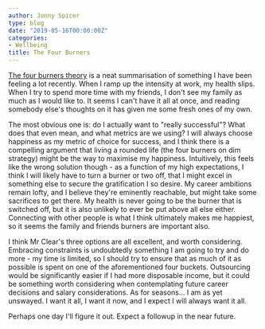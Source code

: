 ```yaml
---
author: Jonny Spicer
type: blog
date: "2019-05-16T00:00:00Z"
categories:
- Wellbeing
title: The Four Burners
---
```

[The four burners theory](https://jamesclear.com/four-burners-theory) is a neat summarisation of something I have been feeling a lot recently. When I ramp up the intensity at work,
my health slips. When I try to spend more time with my friends, I don't see my family as much as I would like to. It seems I can't have it all at once, and reading somebody else's
thoughts on it has given me some fresh ones of my own.

The most obvious one is: do I actually want to "really successful"? What does that even mean, and what metrics are we using? I will always choose happiness as my metric of choice
for success, and I think there is a compelling argument that living a rounded life (the four burners on dim strategy) might be the way to maximise my happiness. Intuitively, this
feels like the wrong solution though - as a function of my high expectations, I think I will likely have to turn a burner or two off, that I might excel in something else to secure
the gratification I so desire. My career ambitions remain lofty, and I believe they're eminently reachable, but might take some sacrifices to get there. My health is never going to be
the burner that is switched off, but it is also unlikely to ever be put above all else either. Connecting with other people is what I think ultimately makes me happiest, so it seems
the family and friends burners are important also.

I think Mr Clear's three options are all excellent, and worth considering. Embracing constraints is undoubtedly something I am going to try and do more - my time is limited, so I should
try to ensure that as much of it as possible is spent on one of the aforementioned four buckets. Outsourcing would be significantly easier if I had more disposable income, but it could
be something worth considering when contemplating future career decisions and salary considerations. As for seasons... I am as yet unswayed. I want it all, I want it now, and I expect
I will always want it all.

Perhaps one day I'll figure it out. Expect a followup in the near future.
